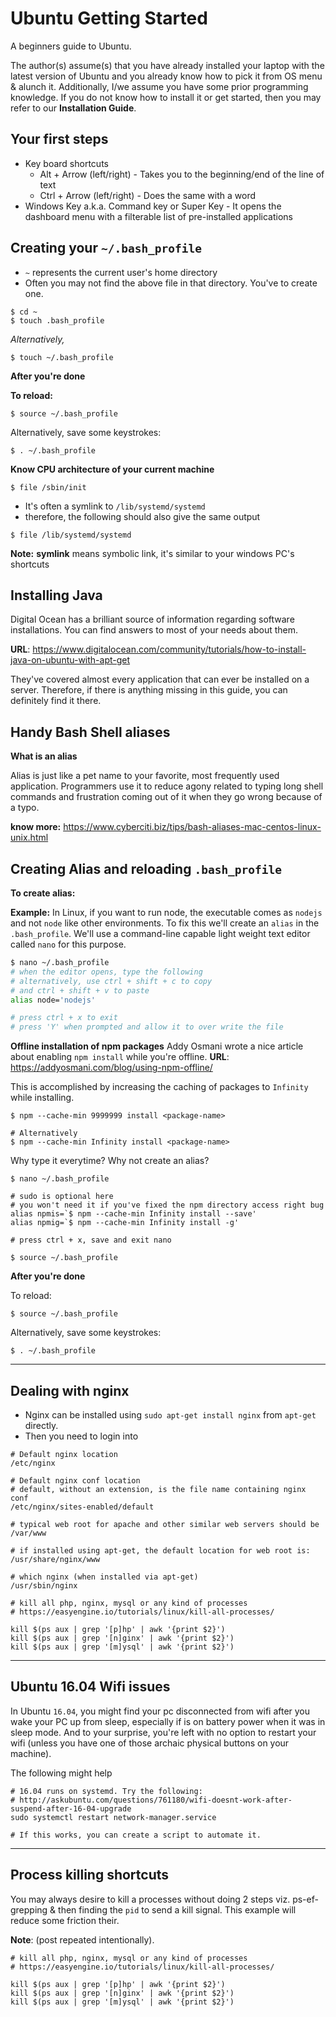# Ubuntu Getting Started
A beginners guide to Ubuntu.

The author(s) assume(s) that you have already installed your laptop with the latest version of Ubuntu and you already know how to pick it from OS menu & alunch it. Additionally, I/we assume you have some prior programming knowledge. If you do not know how to install it or get started, then you may refer to our **Installation Guide**.

## Your first steps

* Key board shortcuts
  * Alt + Arrow (left/right) - Takes you to the beginning/end of the line of text
  * Ctrl + Arrow (left/right) - Does the same with a word
* Windows Key a.k.a. Command key or Super Key - It opens the dashboard menu with a filterable list of pre-installed applications

## Creating your `~/.bash_profile`

* `~` represents the current user's home directory
* Often you may not find the above file in that directory. You've to create one.

```
$ cd ~
$ touch .bash_profile
```

*Alternatively,*

`$ touch ~/.bash_profile`



**After you're done**

**To reload:**

`$ source ~/.bash_profile`

Alternatively, save some keystrokes:

`$ . ~/.bash_profile`

**Know CPU architecture of your current machine**

`$ file /sbin/init`

* It's often a symlink to `/lib/systemd/systemd`
* therefore, the following should also give the same output

`$ file /lib/systemd/systemd`

**Note:** **symlink** means symbolic link, it's similar to your windows PC's shortcuts

## Installing Java

Digital Ocean has a brilliant source of information regarding software installations. You can find answers to most of your needs about them.

**URL**: https://www.digitalocean.com/community/tutorials/how-to-install-java-on-ubuntu-with-apt-get

They've covered almost every application that can ever be installed on a server. Therefore, if there is anything missing in this guide, you can definitely find it there.




## Handy Bash Shell aliases

**What is an alias**

Alias is just like a pet name to your favorite, most frequently used application. Programmers use it to reduce agony related to typing long shell commands and frustration coming out of it when they go wrong because of a typo. 

**know more:** https://www.cyberciti.biz/tips/bash-aliases-mac-centos-linux-unix.html


## Creating Alias and reloading `.bash_profile`

**To create alias:**

**Example:** In Linux, if you want to run node, the executable comes as `nodejs` and not `node` like other environments. To fix this we'll create an `alias` in the `.bash_profile`. We'll use a command-line capable light weight text editor called `nano` for this purpose.

```bash
$ nano ~/.bash_profile
# when the editor opens, type the following
# alternatively, use ctrl + shift + c to copy
# and ctrl + shift + v to paste
alias node='nodejs'

# press ctrl + x to exit
# press 'Y' when prompted and allow it to over write the file
```

**Offline installation of npm packages**
Addy Osmani wrote a nice article about enabling `npm install` while you're offline.
**URL**: https://addyosmani.com/blog/using-npm-offline/ 

This is accomplished by increasing the caching of packages to `Infinity` while installing.
```
$ npm --cache-min 9999999 install <package-name>

# Alternatively
$ npm --cache-min Infinity install <package-name>
```

Why type it everytime? Why not create an alias?

```
$ nano ~/.bash_profile

# sudo is optional here
# you won't need it if you've fixed the npm directory access right bug
alias npmis=`$ npm --cache-min Infinity install --save'
alias npmig=`$ npm --cache-min Infinity install -g'

# press ctrl + x, save and exit nano

$ source ~/.bash_profile

```




**After you're done**

To reload:

```
$ source ~/.bash_profile
```

Alternatively, save some keystrokes:

```
$ . ~/.bash_profile
```

------------------------------------------------------------------------------------

## Dealing with nginx

* Nginx can be installed using `sudo apt-get install nginx` from `apt-get` directly.
* Then you need to login into 

```
# Default nginx location
/etc/nginx

# Default nginx conf location
# default, without an extension, is the file name containing nginx conf
/etc/nginx/sites-enabled/default

# typical web root for apache and other similar web servers should be
/var/www

# if installed using apt-get, the default location for web root is:
/usr/share/nginx/www

# which nginx (when installed via apt-get)
/usr/sbin/nginx

# kill all php, nginx, mysql or any kind of processes
# https://easyengine.io/tutorials/linux/kill-all-processes/

kill $(ps aux | grep '[p]hp' | awk '{print $2}')
kill $(ps aux | grep '[n]ginx' | awk '{print $2}')
kill $(ps aux | grep '[m]ysql' | awk '{print $2}')

```

------------------------------------------------------------------------------------


## Ubuntu 16.04 Wifi issues

In Ubuntu `16.04`, you might find your pc disconnected from wifi after you wake your PC up from sleep, especially if is on battery power when it was in sleep mode. And to your surprise, you're left with no option to restart your wifi (unless you have one of those archaic physical buttons on your machine).

The following might help

```
# 16.04 runs on systemd. Try the following:
# http://askubuntu.com/questions/761180/wifi-doesnt-work-after-suspend-after-16-04-upgrade
sudo systemctl restart network-manager.service

# If this works, you can create a script to automate it.
```

------------------------------------------------------------------------------------

## Process killing shortcuts
You may always desire to kill a  processes without doing 2 steps viz. ps-ef-grepping & then finding the `pid` to send a kill signal. 
This example will reduce some friction their.

**Note**: (post repeated intentionally).

```
# kill all php, nginx, mysql or any kind of processes
# https://easyengine.io/tutorials/linux/kill-all-processes/

kill $(ps aux | grep '[p]hp' | awk '{print $2}')
kill $(ps aux | grep '[n]ginx' | awk '{print $2}')
kill $(ps aux | grep '[m]ysql' | awk '{print $2}')
```
